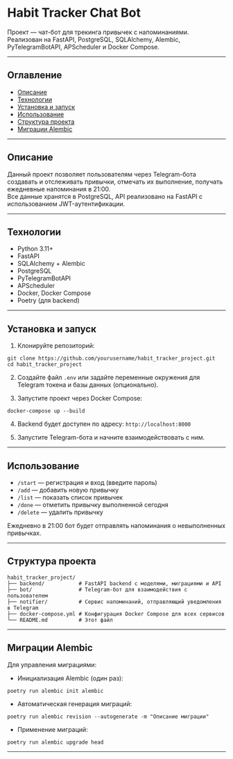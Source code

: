 # Habit Tracker Chat Bot

Проект — чат-бот для трекинга привычек с напоминаниями.  
Реализован на FastAPI, PostgreSQL, SQLAlchemy, Alembic, PyTelegramBotAPI, APScheduler и Docker Compose.

---

## Оглавление

- [Описание](#описание)  
- [Технологии](#технологии)  
- [Установка и запуск](#установка-и-запуск)  
- [Использование](#использование)  
- [Структура проекта](#структура-проекта)  
- [Миграции Alembic](#миграции-alembic)  

---

## Описание

Данный проект позволяет пользователям через Telegram-бота создавать и отслеживать привычки, отмечать их выполнение, получать ежедневные напоминания в 21:00.  
Все данные хранятся в PostgreSQL, API реализовано на FastAPI с использованием JWT-аутентификации.

---

## Технологии

- Python 3.11+  
- FastAPI  
- SQLAlchemy + Alembic  
- PostgreSQL  
- PyTelegramBotAPI  
- APScheduler  
- Docker, Docker Compose  
- Poetry (для backend)

---

## Установка и запуск

1. Клонируйте репозиторий:

```
git clone https://github.com/yourusername/habit_tracker_project.git
cd habit_tracker_project
```

2. Создайте файл `.env` или задайте переменные окружения для Telegram токена и базы данных (опционально).

3. Запустите проект через Docker Compose:

```
docker-compose up --build
```

4. Backend будет доступен по адресу: `http://localhost:8000`

5. Запустите Telegram-бота и начните взаимодействовать с ним.

---

## Использование

- `/start` — регистрация и вход (введите пароль)  
- `/add` — добавить новую привычку  
- `/list` — показать список привычек  
- `/done` — отметить привычку выполненной сегодня  
- `/delete` — удалить привычку  

Ежедневно в 21:00 бот будет отправлять напоминания о невыполненных привычках.

---

## Структура проекта

```
habit_tracker_project/
├── backend/           # FastAPI backend с моделями, миграциями и API
├── bot/               # Telegram-бот для взаимодействия с пользователем
├── notifier/          # Сервис напоминаний, отправляющий уведомления в Telegram
├── docker-compose.yml # Конфигурация Docker Compose для всех сервисов
└── README.md          # Этот файл
```

---

## Миграции Alembic

Для управления миграциями:

- Инициализация Alembic (один раз):

```
poetry run alembic init alembic
```

- Автоматическая генерация миграций:

```
poetry run alembic revision --autogenerate -m "Описание миграции"
```

- Применение миграций:

```
poetry run alembic upgrade head
```

---



